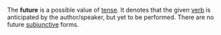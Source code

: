 The **future** is a possible value of [tense](tempus.md). It denotes that the given [verb](actus.md) is anticipated by the author/speaker, but yet to be performed. There are no future [subjunctive](subiunctivus.md) forms.
